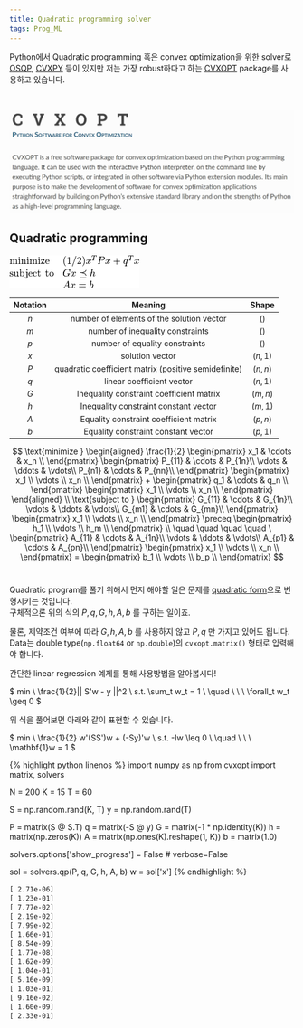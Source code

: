 ```yaml
---
title: Quadratic programming solver
tags: Prog_ML
---
```


<!--more-->

Python에서 Quadratic programming 혹은 convex optimization을 위한 solver로 [OSQP](https://osqp.org/), [CVXPY](https://www.cvxpy.org/) 등이 있지만 저는 가장 robust하다고 하는 [CVXOPT](https://cvxopt.org/) package를 사용하고 있습니다.

<br>

![jpg](/images/2021-01-01-quadratic_programming/001.jpg)  


## Quadratic programming
![png](/images/2021-01-01-quadratic_programming/002.png)


| Notation | Meaning | Shape |
|:--:|:--:|:--:|
| $n$ | number of elements of the solution vector | $()$ |
| $m$ | number of inequality constraints | $()$ |
| $p$ | number of equality constraints | $()$ |
| $x$ | solution vector | $(n, 1)$ |
| $P$ | quadratic coefficient matrix (positive semidefinite) | $(n, n)$ |
| $q$ | linear coefficient vector | $(n, 1)$ |
| $G$ | Inequality constraint coefficient matrix | $(m, n)$ |
| $h$ | Inequality constraint constant vector | $(m, 1)$ |
| $A$ | Equality constraint coefficient matrix | $(p, n)$ |
| $b$ | Equality constraint constant vector | $(p, 1)$ |




$$
\text{minimize }
\begin{aligned}
  \frac{1}{2}
  \begin{pmatrix}
    x_1 & \cdots & x_n \\
  \end{pmatrix}
  \begin{pmatrix}
    P_{11} & \cdots & P_{1n}\\
    \vdots & \ddots & \vdots\\
    P_{n1} & \cdots & P_{nn}\\
  \end{pmatrix}
  \begin{pmatrix}
      x_1 \\
      \vdots \\
      x_n \\
  \end{pmatrix} +
  \begin{pmatrix}
    q_1 & \cdots & q_n \\
  \end{pmatrix}
  \begin{pmatrix}
      x_1 \\
      \vdots \\
      x_n \\
  \end{pmatrix}
\end{aligned}
\\
\text{subject to }
\begin{pmatrix}
  G_{11} & \cdots & G_{1n}\\
  \vdots & \ddots & \vdots\\
  G_{m1} & \cdots & G_{mn}\\
\end{pmatrix}
\begin{pmatrix}
    x_1 \\
    \vdots \\
    x_n \\
\end{pmatrix} \preceq
\begin{pmatrix}
    h_1 \\
    \vdots \\
    h_m \\
\end{pmatrix}
\\ \quad \quad \quad \quad \
\begin{pmatrix}
  A_{11} & \cdots & A_{1n}\\
  \vdots & \ddots & \vdots\\
  A_{p1} & \cdots & A_{pn}\\
\end{pmatrix}
\begin{pmatrix}
    x_1 \\
    \vdots \\
    x_n \\
\end{pmatrix} =
\begin{pmatrix}
    b_1 \\
    \vdots \\
    b_p \\
\end{pmatrix}
$$
<br>

Quadratic program를 풀기 위해서 먼저 해야할 일은 문제를 [quadratic form](https://djy-git.github.io/2020/01/16/quadratic_form.html#gsc.tab=0)으로 변형시키는 것입니다.  
구체적으론 위의 식의 $P, q, G, h, A, b$ 를 구하는 일이죠.

물론, 제약조건 여부에 따라 $G, h, A, b$ 를 사용하지 않고 $P, q$ 만 가지고 있어도 됩니다.  
Data는 double type(`np.float64` or `np.double`)의 `cvxopt.matrix()` 형태로 입력해야 합니다.  

간단한 linear regression 예제를 통해 사용방법을 알아봅시다!

$
 min \ \frac{1}{2}|| S'w - y ||^2  \\
 s.t. \sum_t w_t = 1  \\
 \quad \ \ \ \forall_t w_t \geq 0
$

위 식을 풀어보면 아래와 같이 표현할 수 있습니다.

$
 min \ \frac{1}{2} w'(SS')w + (-Sy)'w  \\
 s.t. -Iw \leq 0 \\
 \quad \ \ \ \mathbf{1}w = 1
$

{% highlight python linenos %}
import numpy as np
from cvxopt import matrix, solvers


N = 200
K = 15
T = 60

S = np.random.rand(K, T)
y = np.random.rand(T)

P = matrix(S @ S.T)
q = matrix(-S @ y)
G = matrix(-1 * np.identity(K))
h = matrix(np.zeros(K))
A = matrix(np.ones(K).reshape(1, K))
b = matrix(1.0)

solvers.options['show_progress'] = False  # verbose=False

sol = solvers.qp(P, q, G, h, A, b)
w = sol['x']
{% endhighlight %}

```
[ 2.71e-06]
[ 1.23e-01]
[ 7.77e-02]
[ 2.19e-02]
[ 7.99e-02]
[ 1.66e-01]
[ 8.54e-09]
[ 1.77e-08]
[ 1.62e-09]
[ 1.04e-01]
[ 5.16e-09]
[ 1.03e-01]
[ 9.16e-02]
[ 1.60e-09]
[ 2.33e-01]
```
